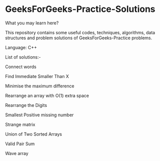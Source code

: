 # GeeksForGeeks-Practice-Solutions

What you may learn here?

This repository contains some useful codes, techniques, algorithms, data structures and problem solutions of GeeksForGeeks-Practice problems.

Language: C++

List of solutions:-

Connect words

Find Immediate Smaller Than X

Minimise the maximum difference

Rearrange an array with O(1) extra space

Rearrange the Digits

Smallest Positive missing number

Strange matrix

Union of Two Sorted Arrays

Valid Pair Sum

Wave array
